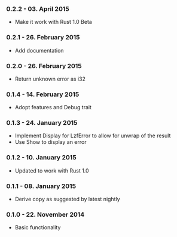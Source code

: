 ### 0.2.2 - 03. April 2015

* Make it work with Rust 1.0 Beta

### 0.2.1 - 26. February 2015

* Add documentation

### 0.2.0 - 26. February 2015

* Return unknown error as i32

### 0.1.4 - 14. February 2015

* Adopt features and Debug trait

### 0.1.3 - 24. January 2015

* Implement Display for LzfError to allow for unwrap of the result
* Use Show to display an error

### 0.1.2 - 10. January 2015

* Updated to work with Rust 1.0

### 0.1.1 - 08. January 2015

* Derive copy as suggested by latest nightly

### 0.1.0 - 22. November 2014

* Basic functionality
